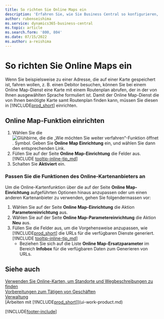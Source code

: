 ```yaml
---
title: So richten Sie Online Maps ein
description: 'Erfahren Sie, wie Sie Business Central so konfigurieren, dass Wegbeschreibungen und Standortinformationen mit einem Online-Kartendienst angeboten werden.'
author: rubenseishima
ms.service: dynamics365-business-central
ms.topic: article
ms.search.form: '800, 804'
ms.date: 07/15/2022
ms.author: a-reishima
---
```

# <a name="set-up-online-maps"></a>So richten Sie Online Maps ein

Wenn Sie beispielsweise zu einer Adresse, die auf einer Karte gespeichert ist, fahren wollen, z. B. einen Debitor besuchen, können Sie bei einem Online Map-Dienst eine Karte mit einem Routenplan abrufen, der in der von Ihnen ausgewählten Sprache formuliert ist. Damit der Online Map-Dienst die von Ihnen benötigte Karte samt Routenplan finden kann, müssen Sie diesen in [!INCLUDE[prod_short](includes/prod_short.md)] einrichten.

## <a name="set-up-the-online-map-feature"></a>Online Map-Funktion einrichten

1. Wählen Sie die ![Glühbirne, die die „Wie möchten Sie weiter verfahren“-Funktion öffnet](media/ui-search/search_small.png "Wie möchten Sie weiter verfahren?"). Symbol. Geben Sie **Online Map Einrichtung** ein, und wählen Sie dann den entsprechenden Link.
2. Füllen Sie auf der Seite **Online Map-Einrichtung** die Felder aus. [!INCLUDE [tooltip-inline-tip_md](includes/tooltip-inline-tip_md.md)]
3. Schalten Sie **Aktiviert** ein.

### <a name="customize-the-online-map-provider-features"></a>Passen Sie die Funktionen des Online-Kartenanbieters an

Um die Online-Kartenfunktion über die auf der Seite **Online Map-Einrichtung** aufgeführten Optionen hinaus anzupassen oder um einen anderen Kartenanbieter zu verwenden, gehen Sie folgendermassen vor:

1. Wählen Sie auf der Seite **Online Map-Einrichtung** die Aktion **Parametereinrichtung** aus.
2. Wählen Sie auf der Seite **Online Map-Parametereinrichtung** die Aktion **Neu** aus.
3. Füllen Sie die Felder aus, um die Vorgehensweise anzupassen, wie [!INCLUDE[prod_short](includes/prod_short.md)] die URLs für die verfügbaren Dienste generiert. [!INCLUDE [tooltip-inline-tip_md](includes/tooltip-inline-tip_md.md)]
   * Beziehen Sie sich auf die Liste **Online Map-Ersatzparameter** im Bereich **Infobox** für die verfügbaren Daten zum Generieren von URLs.

## <a name="see-also"></a>Siehe auch

[Verwenden Sie Online-Karten, um Standorte und Wegbeschreibungen zu finden](across-online-maps.md)  
[Vorbereitungen zum Tätigen von Geschäften](ui-get-ready-business.md)  
[Verwaltung](admin-setup-and-administration.md)  
[Arbeiten mit [!INCLUDE[prod_short](includes/prod_short.md)]](ui-work-product.md)  

[!INCLUDE[footer-include](includes/footer-banner.md)]
